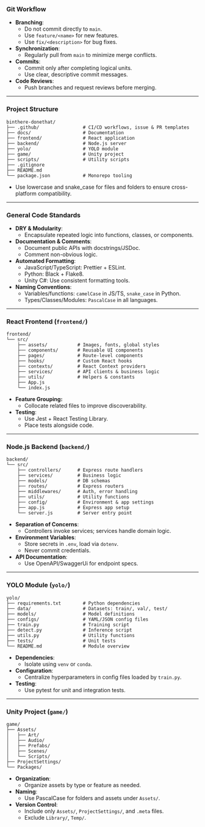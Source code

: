 ### Git Workflow
- **Branching**:
    - Do not commit directly to `main`.
    - Use `feature/<name>` for new features.
    - Use `fix/<description>` for bug fixes.
- **Synchronization**:
    - Regularly pull from `main` to minimize merge conflicts.
- **Commits**:
    - Commit only after completing logical units.
    - Use clear, descriptive commit messages.
- **Code Reviews**:
    - Push branches and request reviews before merging.

---
### Project Structure

```text
binthere-donethat/
├── .github/                # CI/CD workflows, issue & PR templates
├── docs/                   # Documentation
├── frontend/               # React application
├── backend/                # Node.js server
├── yolo/                   # YOLO module
├── game/                   # Unity project
├── scripts/                # Utility scripts
├── .gitignore
├── README.md
└── package.json            # Monorepo tooling
```

- Use lowercase and snake_case for files and folders to ensure cross-platform compatibility.

---
### General Code Standards
- **DRY & Modularity**:
    - Encapsulate repeated logic into functions, classes, or components.
- **Documentation & Comments**:
    - Document public APIs with docstrings/JSDoc.
    - Comment non-obvious logic.
- **Automated Formatting**:
    - JavaScript/TypeScript: Prettier + ESLint.
    - Python: Black + Flake8.
    - Unity C#: Use consistent formatting tools.
- **Naming Conventions**:
    - Variables/functions: `camelCase` in JS/TS, `snake_case` in Python.
    - Types/Classes/Modules: `PascalCase` in all languages.

---
### React Frontend (`frontend/`)

```text
frontend/
└── src/
    ├── assets/           # Images, fonts, global styles
    ├── components/       # Reusable UI components
    ├── pages/            # Route-level components
    ├── hooks/            # Custom React hooks
    ├── contexts/         # React Context providers
    ├── services/         # API clients & business logic
    ├── utils/            # Helpers & constants
    ├── App.js
    └── index.js
```

- **Feature Grouping:**
    - Collocate related files to improve discoverability.
- **Testing**:
    - Use Jest + React Testing Library.
    - Place tests alongside code.

---
### Node.js Backend (`backend/`)

```text
backend/
└── src/
    ├── controllers/      # Express route handlers
    ├── services/         # Business logic
    ├── models/           # DB schemas
    ├── routes/           # Express routers
    ├── middlewares/      # Auth, error handling
    ├── utils/            # Utility functions
    ├── config/           # Environment & app settings
    ├── app.js            # Express app setup
    └── server.js         # Server entry point
```

- **Separation of Concerns**:
    - Controllers invoke services; services handle domain logic.
- **Environment Variables**:
    - Store secrets in `.env`, load via `dotenv`.
    - Never commit credentials.
- **API Documentation**:
    - Use OpenAPI/SwaggerUi for endpoint specs.

---
### YOLO Module (`yolo/`)

```text
yolo/
├── requirements.txt        # Python dependencies
├── data/                   # Datasets: train/, val/, test/
├── models/                 # Model definitions
├── configs/                # YAML/JSON config files
├── train.py                # Training script
├── detect.py               # Inference script
├── utils.py                # Utility functions
├── tests/                  # Unit tests
└── README.md               # Module overview
```

- **Dependencies**:
    - Isolate using `venv` or `conda`.
- **Configuration**:
    - Centralize hyperparameters in config files loaded by `train.py`.
- **Testing**:
    - Use pytest for unit and integration tests.

---
### Unity Project (`game/`)

```text
game/
├── Assets/
│   ├── Art/
│   ├── Audio/
│   ├── Prefabs/
│   ├── Scenes/
│   └── Scripts/
├── ProjectSettings/
└── Packages/
```

- **Organization**:
    - Organize assets by type or feature as needed.
- **Naming**:
    - Use PascalCase for folders and assets under `Assets/`.
- **Version Control**:
    - Include only `Assets/`, `ProjectSettings/`, and `.meta` files.
    - Exclude `Library/`, `Temp/`.
